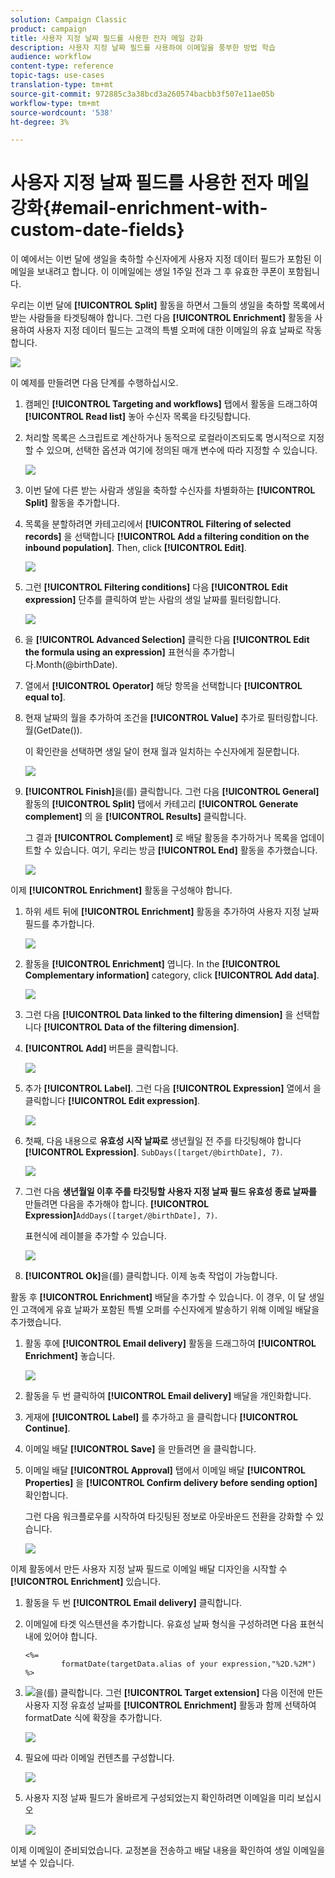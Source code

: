 ```yaml
---
solution: Campaign Classic
product: campaign
title: 사용자 지정 날짜 필드를 사용한 전자 메일 강화
description: 사용자 지정 날짜 필드를 사용하여 이메일을 풍부한 방법 학습
audience: workflow
content-type: reference
topic-tags: use-cases
translation-type: tm+mt
source-git-commit: 972885c3a38bcd3a260574bacbb3f507e11ae05b
workflow-type: tm+mt
source-wordcount: '538'
ht-degree: 3%

---
```



# 사용자 지정 날짜 필드를 사용한 전자 메일 강화{#email-enrichment-with-custom-date-fields}

이 예에서는 이번 달에 생일을 축하할 수신자에게 사용자 지정 데이터 필드가 포함된 이메일을 보내려고 합니다. 이 이메일에는 생일 1주일 전과 그 후 유효한 쿠폰이 포함됩니다.

우리는 이번 달에 **[!UICONTROL Split]** 활동을 하면서 그들의 생일을 축하할 목록에서 받는 사람들을 타겟팅해야 합니다. 그런 다음 **[!UICONTROL Enrichment]** 활동을 사용하여 사용자 지정 데이터 필드는 고객의 특별 오퍼에 대한 이메일의 유효 날짜로 작동합니다.

![](assets/uc_enrichment.png)

이 예제를 만들려면 다음 단계를 수행하십시오.

1. 캠페인 **[!UICONTROL Targeting and workflows]** 탭에서 활동을 드래그하여 **[!UICONTROL Read list]** 놓아 수신자 목록을 타깃팅합니다.
1. 처리할 목록은 스크립트로 계산하거나 동적으로 로컬라이즈되도록 명시적으로 지정할 수 있으며, 선택한 옵션과 여기에 정의된 매개 변수에 따라 지정할 수 있습니다.

   ![](assets/uc_enrichment_1.png)

1. 이번 달에 다른 받는 사람과 생일을 축하할 수신자를 차별화하는 **[!UICONTROL Split]** 활동을 추가합니다.
1. 목록을 분할하려면 카테고리에서 **[!UICONTROL Filtering of selected records]** 을 선택합니다 **[!UICONTROL Add a filtering condition on the inbound population]**. Then, click **[!UICONTROL Edit]**.

   ![](assets/uc_enrichment_2.png)

1. 그런 **[!UICONTROL Filtering conditions]** 다음 **[!UICONTROL Edit expression]** 단추를 클릭하여 받는 사람의 생일 날짜를 필터링합니다.

   ![](assets/uc_enrichment_3.png)

1. 을 **[!UICONTROL Advanced Selection]** 클릭한 다음 **[!UICONTROL Edit the formula using an expression]** 표현식을 추가합니다.Month(@birthDate).
1. 열에서 **[!UICONTROL Operator]** 해당 항목을 선택합니다 **[!UICONTROL equal to]**.
1. 현재 날짜의 월을 추가하여 조건을 **[!UICONTROL Value]** 추가로 필터링합니다.월(GetDate()).

   이 확인란을 선택하면 생일 달이 현재 월과 일치하는 수신자에게 질문합니다.

   ![](assets/uc_enrichment_4.png)

1. **[!UICONTROL Finish]**&#x200B;을(를) 클릭합니다. 그런 다음 **[!UICONTROL General]** 활동의 **[!UICONTROL Split]** 탭에서 카테고리 **[!UICONTROL Generate complement]** 의 을 **[!UICONTROL Results]** 클릭합니다.

   그 결과 **[!UICONTROL Complement]** 로 배달 활동을 추가하거나 목록을 업데이트할 수 있습니다. 여기, 우리는 방금 **[!UICONTROL End]** 활동을 추가했습니다.

   ![](assets/uc_enrichment_6.png)

이제 **[!UICONTROL Enrichment]** 활동을 구성해야 합니다.

1. 하위 세트 뒤에 **[!UICONTROL Enrichment]** 활동을 추가하여 사용자 지정 날짜 필드를 추가합니다.

   ![](assets/uc_enrichment_7.png)

1. 활동을 **[!UICONTROL Enrichment]** 엽니다. In the **[!UICONTROL Complementary information]** category, click **[!UICONTROL Add data]**.

   ![](assets/uc_enrichment_8.png)

1. 그런 다음 **[!UICONTROL Data linked to the filtering dimension]** 을 선택합니다 **[!UICONTROL Data of the filtering dimension]**.
1. **[!UICONTROL Add]** 버튼을 클릭합니다.

   ![](assets/uc_enrichment_9.png)

1. 추가 **[!UICONTROL Label]**. 그런 다음 **[!UICONTROL Expression]** 열에서 을 클릭합니다 **[!UICONTROL Edit expression]**.

   ![](assets/uc_enrichment_10.png)

1. 첫째, 다음 내용으로 **유효성 시작 날짜로** 생년월일 전 주를 타깃팅해야 합니다 **[!UICONTROL Expression]**. `SubDays([target/@birthDate], 7)`.

   ![](assets/uc_enrichment_11.png)

1. 그런 다음 **생년월일 이후 주를 타깃팅할 사용자 지정 날짜 필드 유효성 종료 날짜를** 만들려면 다음을 추가해야 합니다. **[!UICONTROL Expression]**`AddDays([target/@birthDate], 7)`.

   표현식에 레이블을 추가할 수 있습니다.

   ![](assets/uc_enrichment_12.png)

1. **[!UICONTROL Ok]**&#x200B;을(를) 클릭합니다. 이제 농축 작업이 가능합니다.

활동 후 **[!UICONTROL Enrichment]** 배달을 추가할 수 있습니다. 이 경우, 이 달 생일인 고객에게 유효 날짜가 포함된 특별 오퍼를 수신자에게 발송하기 위해 이메일 배달을 추가했습니다.

1. 활동 후에 **[!UICONTROL Email delivery]** 활동을 드래그하여 **[!UICONTROL Enrichment]** 놓습니다.

   ![](assets/uc_enrichment_15.png)

1. 활동을 두 번 클릭하여 **[!UICONTROL Email delivery]** 배달을 개인화합니다.
1. 게재에 **[!UICONTROL Label]** 를 추가하고 을 클릭합니다 **[!UICONTROL Continue]**.
1. 이메일 배달 **[!UICONTROL Save]** 을 만들려면 을 클릭합니다.
1. 이메일 배달 **[!UICONTROL Approval]** 탭에서 이메일 배달 **[!UICONTROL Properties]** 을 **[!UICONTROL Confirm delivery before sending option]** 확인합니다.

   그런 다음 워크플로우를 시작하여 타깃팅된 정보로 아웃바운드 전환을 강화할 수 있습니다.

   ![](assets/uc_enrichment_18.png)

이제 활동에서 만든 사용자 지정 날짜 필드로 이메일 배달 디자인을 시작할 수 **[!UICONTROL Enrichment]** 있습니다.

1. 활동을 두 번 **[!UICONTROL Email delivery]** 클릭합니다.
1. 이메일에 타겟 익스텐션을 추가합니다. 유효성 날짜 형식을 구성하려면 다음 표현식 내에 있어야 합니다.

   ```
   <%=
           formatDate(targetData.alias of your expression,"%2D.%2M")  %>
   ```

1. ![](assets/uc_enrichment_16.png)을(를) 클릭합니다. 그런 **[!UICONTROL Target extension]** 다음 이전에 만든 사용자 지정 유효성 날짜를 **[!UICONTROL Enrichment]** 활동과 함께 선택하여 formatDate 식에 확장을 추가합니다.

   ![](assets/uc_enrichment_19.png)

1. 필요에 따라 이메일 컨텐츠를 구성합니다.

   ![](assets/uc_enrichment_17.png)

1. 사용자 지정 날짜 필드가 올바르게 구성되었는지 확인하려면 이메일을 미리 보십시오

   ![](assets/uc_enrichment_20.png)

이제 이메일이 준비되었습니다. 교정본을 전송하고 배달 내용을 확인하여 생일 이메일을 보낼 수 있습니다.
